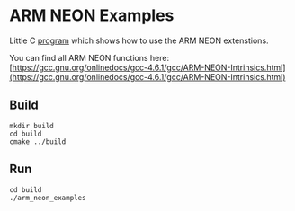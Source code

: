 # ARM NEON Examples 

Little C [program](src/main.c) which shows how to use the ARM NEON extenstions.

You can find all ARM NEON functions here: [https://gcc.gnu.org/onlinedocs/gcc-4.6.1/gcc/ARM-NEON-Intrinsics.html](https://gcc.gnu.org/onlinedocs/gcc-4.6.1/gcc/ARM-NEON-Intrinsics.html)

## Build

```
mkdir build 
cd build
cmake ../build
``` 

## Run
```
cd build
./arm_neon_examples
```
